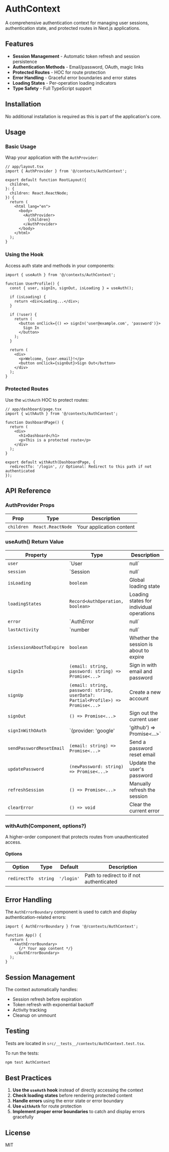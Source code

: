 # AuthContext

A comprehensive authentication context for managing user sessions, authentication state, and protected routes in Next.js applications.

## Features

- **Session Management** - Automatic token refresh and session persistence
- **Authentication Methods** - Email/password, OAuth, magic links
- **Protected Routes** - HOC for route protection
- **Error Handling** - Graceful error boundaries and error states
- **Loading States** - Per-operation loading indicators
- **Type Safety** - Full TypeScript support

## Installation

No additional installation is required as this is part of the application's core.

## Usage

### Basic Usage

Wrap your application with the `AuthProvider`:

```tsx
// app/layout.tsx
import { AuthProvider } from '@/contexts/AuthContext';

export default function RootLayout({
  children,
}: {
  children: React.ReactNode;
}) {
  return (
    <html lang="en">
      <body>
        <AuthProvider>
          {children}
        </AuthProvider>
      </body>
    </html>
  );
}
```

### Using the Hook

Access auth state and methods in your components:

```tsx
import { useAuth } from '@/contexts/AuthContext';

function UserProfile() {
  const { user, signIn, signOut, isLoading } = useAuth();

  if (isLoading) {
    return <div>Loading...</div>;
  }

  if (!user) {
    return (
      <button onClick={() => signIn('user@example.com', 'password')}>
        Sign In
      </button>
    );
  }

  return (
    <div>
      <p>Welcome, {user.email}!</p>
      <button onClick={signOut}>Sign Out</button>
    </div>
  );
}
```

### Protected Routes

Use the `withAuth` HOC to protect routes:

```tsx
// app/dashboard/page.tsx
import { withAuth } from '@/contexts/AuthContext';

function DashboardPage() {
  return (
    <div>
      <h1>Dashboard</h1>
      <p>This is a protected route</p>
    </div>
  );
}

export default withAuth(DashboardPage, {
  redirectTo: '/login', // Optional: Redirect to this path if not authenticated
});
```

## API Reference

### AuthProvider Props

| Prop | Type | Description |
|------|------|-------------|
| `children` | `React.ReactNode` | Your application content |

### useAuth() Return Value

| Property | Type | Description |
|----------|------|-------------|
| `user` | `User | null` | The current user object or null if not authenticated |
| `session` | `Session | null` | The current session object |
| `isLoading` | `boolean` | Global loading state |
| `loadingStates` | `Record<AuthOperation, boolean>` | Loading states for individual operations |
| `error` | `AuthError | null` | The current error, if any |
| `lastActivity` | `number | null` | Timestamp of last user activity |
| `isSessionAboutToExpire` | `boolean` | Whether the session is about to expire |
| `signIn` | `(email: string, password: string) => Promise<...>` | Sign in with email and password |
| `signUp` | `(email: string, password: string, userData?: Partial<Profile>) => Promise<...>` | Create a new account |
| `signOut` | `() => Promise<...>` | Sign out the current user |
| `signInWithOAuth` | `(provider: 'google' | 'github') => Promise<...>` | Sign in with OAuth provider |
| `sendPasswordResetEmail` | `(email: string) => Promise<...>` | Send a password reset email |
| `updatePassword` | `(newPassword: string) => Promise<...>` | Update the user's password |
| `refreshSession` | `() => Promise<...>` | Manually refresh the session |
| `clearError` | `() => void` | Clear the current error |

### withAuth(Component, options?)

A higher-order component that protects routes from unauthenticated access.

#### Options

| Option | Type | Default | Description |
|--------|------|---------|-------------|
| `redirectTo` | `string` | `'/login'` | Path to redirect to if not authenticated |

## Error Handling

The `AuthErrorBoundary` component is used to catch and display authentication-related errors:

```tsx
import { AuthErrorBoundary } from '@/contexts/AuthContext';

function App() {
  return (
    <AuthErrorBoundary>
      {/* Your app content */}
    </AuthErrorBoundary>
  );
}
```

## Session Management

The context automatically handles:

- Session refresh before expiration
- Token refresh with exponential backoff
- Activity tracking
- Cleanup on unmount

## Testing

Tests are located in `src/__tests__/contexts/AuthContext.test.tsx`.

To run the tests:

```bash
npm test AuthContext
```

## Best Practices

1. **Use the `useAuth` hook** instead of directly accessing the context
2. **Check loading states** before rendering protected content
3. **Handle errors** using the error state or error boundary
4. **Use `withAuth`** for route protection
5. **Implement proper error boundaries** to catch and display errors gracefully

## License

MIT
